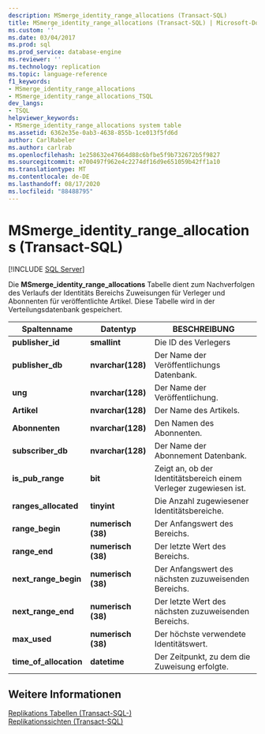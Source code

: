 ```yaml
---
description: MSmerge_identity_range_allocations (Transact-SQL)
title: MSmerge_identity_range_allocations (Transact-SQL) | Microsoft-Dokumentation
ms.custom: ''
ms.date: 03/04/2017
ms.prod: sql
ms.prod_service: database-engine
ms.reviewer: ''
ms.technology: replication
ms.topic: language-reference
f1_keywords:
- MSmerge_identity_range_allocations
- MSmerge_identity_range_allocations_TSQL
dev_langs:
- TSQL
helpviewer_keywords:
- MSmerge_identity_range_allocations system table
ms.assetid: 6362e35e-0ab3-4638-855b-1ce013f5fd6d
author: CarlRabeler
ms.author: carlrab
ms.openlocfilehash: 1e258632e47664d88c6bfbe5f9b732672b5f9827
ms.sourcegitcommit: e700497f962e4c2274df16d9e651059b42ff1a10
ms.translationtype: MT
ms.contentlocale: de-DE
ms.lasthandoff: 08/17/2020
ms.locfileid: "88488795"
---
```

# <a name="msmerge_identity_range_allocations-transact-sql"></a>MSmerge_identity_range_allocations (Transact-SQL)
[!INCLUDE [SQL Server](../../includes/applies-to-version/sqlserver.md)]

  Die **MSmerge_identity_range_allocations** Tabelle dient zum Nachverfolgen des Verlaufs der Identitäts Bereichs Zuweisungen für Verleger und Abonnenten für veröffentlichte Artikel. Diese Tabelle wird in der Verteilungsdatenbank gespeichert.  
  
|Spaltenname|Datentyp|BESCHREIBUNG|  
|-----------------|---------------|-----------------|  
|**publisher_id**|**smallint**|Die ID des Verlegers|  
|**publisher_db**|**nvarchar(128)**|Der Name der Veröffentlichungs Datenbank.|  
|**ung**|**nvarchar(128)**|Der Name der Veröffentlichung.|  
|**Artikel**|**nvarchar(128)**|Der Name des Artikels.|  
|**Abonnenten**|**nvarchar(128)**|Den Namen des Abonnenten.|  
|**subscriber_db**|**nvarchar(128)**|Der Name der Abonnement Datenbank.|  
|**is_pub_range**|**bit**|Zeigt an, ob der Identitätsbereich einem Verleger zugewiesen ist.|  
|**ranges_allocated**|**tinyint**|Die Anzahl zugewiesener Identitätsbereiche.|  
|**range_begin**|**numerisch (38)**|Der Anfangswert des Bereichs.|  
|**range_end**|**numerisch (38)**|Der letzte Wert des Bereichs.|  
|**next_range_begin**|**numerisch (38)**|Der Anfangswert des nächsten zuzuweisenden Bereichs.|  
|**next_range_end**|**numerisch (38)**|Der letzte Wert des nächsten zuzuweisenden Bereichs.|  
|**max_used**|**numerisch (38)**|Der höchste verwendete Identitätswert.|  
|**time_of_allocation**|**datetime**|Der Zeitpunkt, zu dem die Zuweisung erfolgte.|  
  
## <a name="see-also"></a>Weitere Informationen  
 [Replikations Tabellen &#40;Transact-SQL-&#41;](../../relational-databases/system-tables/replication-tables-transact-sql.md)   
 [Replikationssichten &#40;Transact-SQL&#41;](../../relational-databases/system-views/replication-views-transact-sql.md)  
  
  
